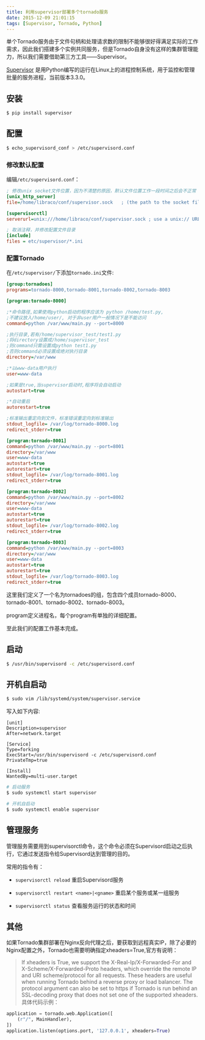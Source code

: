 ```yaml
---
title: 利用supervisor部署多个tornado服务
date: 2015-12-09 21:01:15
tags: [Supervisor, Tornado, Python]
---
```


单个Tornado服务由于文件句柄和处理请求数的限制不能够很好得满足实际的工作需求，因此我们搭建多个实例共同服务，但是Tornado自身没有这样的集群管理能力，所以我们需要借助第三方工具——Supervisor。
<!-- more -->
[Supervisor](http://supervisord.org/) 是用Python编写的运行在Linux上的进程控制系统，用于监控和管理批量的服务进程，当前版本3.3.0。

## 安装

```bash
$ pip install supervisor
```

## 配置

```bash
$ echo_supervisord_conf > /etc/supervisord.conf
```

### 修改默认配置

编辑`/etc/supervisord.conf`：

```ini
; 修改unix socket文件位置，因为不清楚的原因，默认文件位置工作一段时间之后会不正常
[unix_http_server]
file=/home/libraco/conf/supervisor.sock   ; (the path to the socket file)

[supervisorctl]
serverurl=unix:///home/libraco/conf/supervisor.sock ; use a unix:// URL  for a unix socket

; 取消注释，并修改配置文件目录
[include]
files = etc/supervisor/*.ini
```

### 配置Tornado

在`/etc/supervisor/`下添加`tornado.ini`文件:

```ini
[group:tornadoes]
programs=tornado-8000,tornado-8001,tornado-8002,tornado-8003

[program:tornado-8000]

;*命令路径,如果使用python启动的程序应该为 python /home/test.py, 
;不建议放入/home/user/, 对于非user用户一般情况下是不能访问
command=python /var/www/main.py --port=8000

;执行目录,若有/home/supervisor_test/test1.py
;将directory设置成/home/supervisor_test
;则command只需设置成python test1.py
;否则command必须设置成绝对执行目录
directory=/var/www

;*以www-data用户执行
user=www-data

;如果是true,当supervisor启动时,程序将会自动启动
autostart=true

;*自动重启
autorestart=true

;标准输出重定向到文件，标准错误重定向到标准输出
stdout_logfile= /var/log/tornado-8000.log
redirect_stderr=true

[program:tornado-8001]
command=python /var/www/main.py --port=8001
directory=/var/www
user=www-data
autostart=true
autorestart=true
stdout_logfile= /var/log/tornado-8001.log
redirect_stderr=true

[program:tornado-8002]
command=python /var/www/main.py --port=8002
directory=/var/www
user=www-data
autostart=true
autorestart=true
stdout_logfile= /var/log/tornado-8002.log
redirect_stderr=true

[program:tornado-8003]
command=python /var/www/main.py --port=8003
directory=/var/www
user=www-data
autostart=true
autorestart=true
stdout_logfile= /var/log/tornado-8003.log
redirect_stderr=true
```

这里我们定义了一个名为tornadoes的组，包含四个成员tornado-8000、tornado-8001、tornado-8002、tornado-8003。

program定义进程名，每个program有单独的详细配置。


至此我们的配置工作基本完成。

## 启动

```bash
$ /usr/bin/supervisord -c /etc/supervisord.conf
```


## 开机自启动

```bash
$ sudo vim /lib/systemd/system/supervisor.service  
```

写入如下内容:
```init
[unit]
Description=supervisor
After=network.target

[Service]
Type=forking
ExecStart=/usr/bin/supervisord -c /etc/supervisord.conf
PrivateTmp=true

[Install]
WantedBy=multi-user.target
```

```bash
# 启动服务
$ sudo systemctl start supervisor

# 开机自启动
$ sudo systemctl enable supervisor
```

## 管理服务

管理服务需要用到supervisorctl命令，这个命令必须在Supervisord启动之后执行，它通过发送指令给Supervisord达到管理的目的。

常用的指令有：

- `supervisorctl reload`
   重启Supervisord服务

- `supervisorctl restart <name>|<gname>` 
  重启某个服务或某一组服务

- `supervisorctl status`
  查看服务运行的状态和时间

## 其他

如果Tornado集群部署在Nginx反向代理之后，要获取到远程真实IP，除了必要的Nginx配置之外，Tornado也需要明确指定xheaders=True,官方有说明：

> If xheaders is True, we support the X-Real-Ip/X-Forwarded-For and X-Scheme/X-Forwarded-Proto headers, which override the remote IP and URI scheme/protocol for all requests. These headers are useful when running Tornado behind a reverse proxy or load balancer. The protocol argument can also be set to https if Tornado is run behind an SSL-decoding proxy that does not set one of the supported xheaders.
具体代码示例：

```python
application = tornado.web.Application([
    (r"/", MainHandler),
])
application.listen(options.port, '127.0.0.1', xheaders=True)
```
